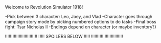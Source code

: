 Welcome to Revolution Simulator 1918!

-Pick between 3 character: Leo, Joey, and Vlad
-Character goes through campaign story mode by picking numbered options to do tasks
-Final boss fight: Tsar Nicholas II
-Endings depend on character (or maybe inventory?)

!!!!!!!!!!!!!!!!!!!!!!!!!!
!!!!! SPOILERS BELOW !!!!!
!!!!!!!!!!!!!!!!!!!!!!!!!!
